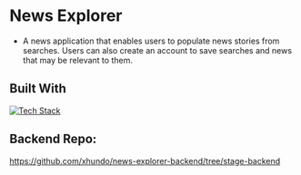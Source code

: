 # News Explorer

- A news application that enables users to populate news stories from searches. Users can also create an account to save searches and news that may be relevant to them.

## Built With

[![Tech Stack](https://skillicons.dev/icons?i=,html,css,js,react,nodejs,express,mongodb)](https://skillicons.dev)

## Backend Repo:

https://github.com/xhundo/news-explorer-backend/tree/stage-backend

